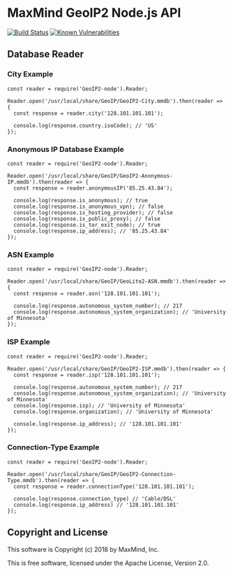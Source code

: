 # MaxMind GeoIP2 Node.js API

[![Build Status](https://api.travis-ci.com/maxmind/GeoIP2-node.svg?branch=master)](https://travis-ci.com/maxmind/GeoIP2-node)
[![Known Vulnerabilities](https://snyk.io/test/github/maxmind/GeoIP2-node/badge.svg)](https://snyk.io/test/github/maxmind/GeoIP2-node)

## Database Reader

### City Example

```
const reader = require('GeoIP2-node').Reader;

Reader.open('/usr/local/share/GeoIP/GeoIP2-City.mmdb').then(reader => {
  const response = reader.city('128.101.101.101');

  console.log(response.country.isoCode); // 'US'
});

```
### Anonymous IP Database Example

```
const reader = require('GeoIP2-node').Reader;

Reader.open('/usr/local/share/GeoIP/GeoIP2-Anonymous-IP.mmdb').then(reader => {
  const response = reader.anonymousIP('85.25.43.84');

  console.log(response.is_anonymous); // true
  console.log(response.is_anonymous_vpn); // false
  console.log(response.is_hosting_provider); // false
  console.log(response.is_public_proxy); // false
  console.log(response.is_tor_exit_node); // true
  console.log(response.ip_address); // '85.25.43.84'
});

```

### ASN Example

```
const reader = require('GeoIP2-node').Reader;

Reader.open('/usr/local/share/GeoIP/GeoLite2-ASN.mmdb').then(reader => {
  const response = reader.asn('128.101.101.101');

  console.log(response.autonomous_system_number); // 217
  console.log(response.autonomous_system_organization); // 'University of Minnesota'
});

```

### ISP Example

```
const reader = require('GeoIP2-node').Reader;

Reader.open('/usr/local/share/GeoIP/GeoIP2-ISP.mmdb').then(reader => {
  const response = reader.isp('128.101.101.101');

  console.log(response.autonomous_system_number); // 217
  console.log(response.autonomous_system_organization); // 'University of Minnesota'
  console.log(response.isp); // 'University of Minnesota'
  console.log(response.organization); // 'University of Minnesota'

  console.log(response.ip_address); // '128.101.101.101'
});

```

### Connection-Type Example

```
const reader = require('GeoIP2-node').Reader;

Reader.open('/usr/local/share/GeoIP/GeoIP2-Connection-Type.mmdb').then(reader => {
  const response = reader.connectionType('128.101.101.101');

  console.log(response.connection_type) // 'Cable/DSL'
  console.log(response.ip_address) // '128.101.101.101'
});

```

## Copyright and License ##

This software is Copyright (c) 2018 by MaxMind, Inc.

This is free software, licensed under the Apache License, Version 2.0.
